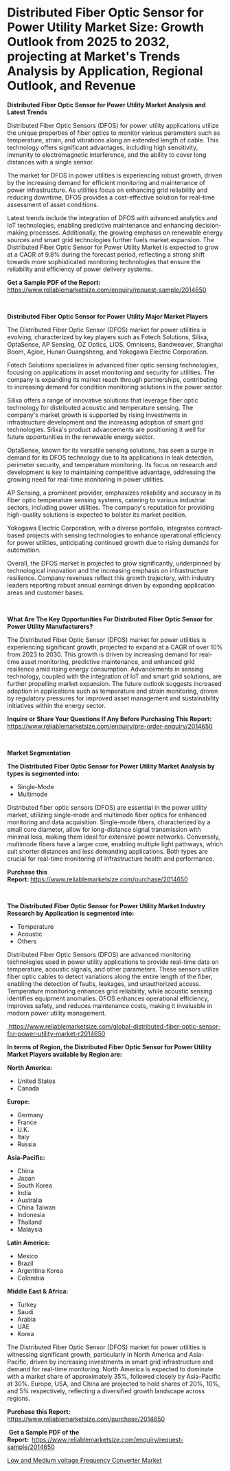 <p><h1>Distributed Fiber Optic Sensor for Power Utility Market Size: Growth Outlook from 2025 to 2032, projecting at Market's Trends Analysis by Application, Regional Outlook, and Revenue</h1></p><p><strong>Distributed Fiber Optic Sensor for Power Utility Market Analysis and Latest Trends</strong></p>
<p><p>Distributed Fiber Optic Sensors (DFOS) for power utility applications utilize the unique properties of fiber optics to monitor various parameters such as temperature, strain, and vibrations along an extended length of cable. This technology offers significant advantages, including high sensitivity, immunity to electromagnetic interference, and the ability to cover long distances with a single sensor. </p><p>The market for DFOS in power utilities is experiencing robust growth, driven by the increasing demand for efficient monitoring and maintenance of power infrastructure. As utilities focus on enhancing grid reliability and reducing downtime, DFOS provides a cost-effective solution for real-time assessment of asset conditions. </p><p>Latest trends include the integration of DFOS with advanced analytics and IoT technologies, enabling predictive maintenance and enhancing decision-making processes. Additionally, the growing emphasis on renewable energy sources and smart grid technologies further fuels market expansion. The Distributed Fiber Optic Sensor for Power Utility Market is expected to grow at a CAGR of 9.8% during the forecast period, reflecting a strong shift towards more sophisticated monitoring technologies that ensure the reliability and efficiency of power delivery systems.</p></p>
<p><strong>Get a Sample PDF of the Report:&nbsp;</strong> <a href="https://www.reliablemarketsize.com/enquiry/request-sample/2014650?utm_campaign=1991&utm_medium=2&utm_source=Github&utm_content=ia&utm_term=17012025&utm_id=distributed-fiber-optic-sensor-for-power-utility">https://www.reliablemarketsize.com/enquiry/request-sample/2014650</a></p>
<p>&nbsp;</p>
<p><strong>Distributed Fiber Optic Sensor for Power Utility Major Market Players</strong></p>
<p><p>The Distributed Fiber Optic Sensor (DFOS) market for power utilities is evolving, characterized by key players such as Fotech Solutions, Silixa, OptaSense, AP Sensing, OZ Optics, LIOS, Omnisens, Bandweaver, Shanghai Boom, Agioe, Hunan Guangsheng, and Yokogawa Electric Corporation. </p><p>Fotech Solutions specializes in advanced fiber optic sensing technologies, focusing on applications in asset monitoring and security for utilities. The company is expanding its market reach through partnerships, contributing to increasing demand for condition monitoring solutions in the power sector.</p><p>Silixa offers a range of innovative solutions that leverage fiber optic technology for distributed acoustic and temperature sensing. The company's market growth is supported by rising investments in infrastructure development and the increasing adoption of smart grid technologies. Silixa's product advancements are positioning it well for future opportunities in the renewable energy sector.</p><p>OptaSense, known for its versatile sensing solutions, has seen a surge in demand for its DFOS technology due to its applications in leak detection, perimeter security, and temperature monitoring. Its focus on research and development is key to maintaining competitive advantage, addressing the growing need for real-time monitoring in power utilities.</p><p>AP Sensing, a prominent provider, emphasizes reliability and accuracy in its fiber optic temperature sensing systems, catering to various industrial sectors, including power utilities. The company's reputation for providing high-quality solutions is expected to bolster its market position.</p><p>Yokogawa Electric Corporation, with a diverse portfolio, integrates contract-based projects with sensing technologies to enhance operational efficiency for power utilities, anticipating continued growth due to rising demands for automation.</p><p>Overall, the DFOS market is projected to grow significantly, underpinned by technological innovation and the increasing emphasis on infrastructure resilience. Company revenues reflect this growth trajectory, with industry leaders reporting robust annual earnings driven by expanding application areas and customer bases.</p></p>
<p>&nbsp;</p>
<p><strong>What Are The Key Opportunities For Distributed Fiber Optic Sensor for Power Utility Manufacturers?</strong></p>
<p><p>The Distributed Fiber Optic Sensor (DFOS) market for power utilities is experiencing significant growth, projected to expand at a CAGR of over 10% from 2023 to 2030. This growth is driven by increasing demand for real-time asset monitoring, predictive maintenance, and enhanced grid resilience amid rising energy consumption. Advancements in sensing technology, coupled with the integration of IoT and smart grid solutions, are further propelling market expansion. The future outlook suggests increased adoption in applications such as temperature and strain monitoring, driven by regulatory pressures for improved asset management and sustainability initiatives within the energy sector.</p></p>
<p><strong>Inquire or Share Your Questions If Any Before Purchasing This Report:</strong> <a href="https://www.reliablemarketsize.com/enquiry/pre-order-enquiry/2014650?utm_campaign=1991&utm_medium=2&utm_source=Github&utm_content=ia&utm_term=17012025&utm_id=distributed-fiber-optic-sensor-for-power-utility">https://www.reliablemarketsize.com/enquiry/pre-order-enquiry/2014650</a></p>
<p>&nbsp;</p>
<p><strong>Market Segmentation</strong></p>
<p><strong>The Distributed Fiber Optic Sensor for Power Utility Market Analysis by types is segmented into:</strong></p>
<p><ul><li>Single-Mode</li><li>Multimode</li></ul></p>
<p><p>Distributed fiber optic sensors (DFOS) are essential in the power utility market, utilizing single-mode and multimode fiber optics for enhanced monitoring and data acquisition. Single-mode fibers, characterized by a small core diameter, allow for long-distance signal transmission with minimal loss, making them ideal for extensive power networks. Conversely, multimode fibers have a larger core, enabling multiple light pathways, which suit shorter distances and less demanding applications. Both types are crucial for real-time monitoring of infrastructure health and performance.</p></p>
<p><strong>Purchase this Report:&nbsp;</strong><a href="https://www.reliablemarketsize.com/purchase/2014650?utm_campaign=1991&utm_medium=2&utm_source=Github&utm_content=ia&utm_term=17012025&utm_id=distributed-fiber-optic-sensor-for-power-utility">https://www.reliablemarketsize.com/purchase/2014650</a></p>
<p>&nbsp;</p>
<p><strong>The Distributed Fiber Optic Sensor for Power Utility Market Industry Research by Application is segmented into:</strong></p>
<p><ul><li>Temperature</li><li>Acoustic</li><li>Others</li></ul></p>
<p><p>Distributed Fiber Optic Sensors (DFOS) are advanced monitoring technologies used in power utility applications to provide real-time data on temperature, acoustic signals, and other parameters. These sensors utilize fiber optic cables to detect variations along the entire length of the fiber, enabling the detection of faults, leakages, and unauthorized access. Temperature monitoring enhances grid reliability, while acoustic sensing identifies equipment anomalies. DFOS enhances operational efficiency, improves safety, and reduces maintenance costs, making it invaluable in modern power utility management.</p></p>
<p><a href="https://www.reliablemarketsize.com/global-distributed-fiber-optic-sensor-for-power-utility-market-r2014650?utm_campaign=1991&utm_medium=2&utm_source=Github&utm_content=ia&utm_term=17012025&utm_id=distributed-fiber-optic-sensor-for-power-utility">&nbsp;https://www.reliablemarketsize.com/global-distributed-fiber-optic-sensor-for-power-utility-market-r2014650</a></p>
<p><strong>In terms of Region, the Distributed Fiber Optic Sensor for Power Utility Market Players available by Region are:</strong></p>
<p>
    <p> <strong> North America: </strong>
        <ul>
            <li>United States</li>
            <li>Canada</li>
        </ul>
        </p> 
    <p> <strong> Europe: </strong>
        <ul>
            <li>Germany</li>
            <li>France</li>
            <li>U.K.</li>
            <li>Italy</li>
            <li>Russia</li>
        </ul>
        </p> 
    <p> <strong> Asia-Pacific: </strong>
        <ul>
            <li>China</li>
            <li>Japan</li>
            <li>South Korea</li>
            <li>India</li>
            <li>Australia</li>
            <li>China Taiwan</li>
            <li>Indonesia</li>
            <li>Thailand</li>
            <li>Malaysia</li>
        </ul>
        </p> 
    <p> <strong> Latin America: </strong>
        <ul>
            <li>Mexico</li>
            <li>Brazil</li>
            <li>Argentina Korea</li>
            <li>Colombia</li>
        </ul>
        </p> 
    <p> <strong> Middle East & Africa: </strong>
        <ul>
            <li>Turkey</li>
            <li>Saudi</li>
            <li>Arabia</li>
            <li>UAE</li>
            <li>Korea</li>
        </ul>
    </p>
    </p>
<p><p>The Distributed Fiber Optic Sensor (DFOS) market for power utilities is witnessing significant growth, particularly in North America and Asia-Pacific, driven by increasing investments in smart grid infrastructure and demand for real-time monitoring. North America is expected to dominate with a market share of approximately 35%, followed closely by Asia-Pacific at 30%. Europe, USA, and China are projected to hold shares of 20%, 10%, and 5% respectively, reflecting a diversified growth landscape across regions.</p></p>
<p><strong>Purchase this Report: </strong><a href="https://www.reliablemarketsize.com/purchase/2014650?utm_campaign=1991&utm_medium=2&utm_source=Github&utm_content=ia&utm_term=17012025&utm_id=distributed-fiber-optic-sensor-for-power-utility">https://www.reliablemarketsize.com/purchase/2014650</a></p>
<p>&nbsp;<strong>Get a Sample PDF of the Report:&nbsp;&nbsp;</strong><a href="https://www.reliablemarketsize.com/enquiry/request-sample/2014650?utm_campaign=1991&utm_medium=2&utm_source=Github&utm_content=ia&utm_term=17012025&utm_id=distributed-fiber-optic-sensor-for-power-utility">https://www.reliablemarketsize.com/enquiry/request-sample/2014650</a></p>
<p><strong></strong></p>
<p><p><a href="https://github.com/YashRP12/Market-Research-Report-List-7/blob/main/low-and-medium-voltage-frequency-converter-market.md?utm_campaign=1991&utm_medium=2&utm_source=Github&utm_content=ia&utm_term=17012025&utm_id=distributed-fiber-optic-sensor-for-power-utility">Low and Medium voltage Frequency Converter Market</a></p></p>
